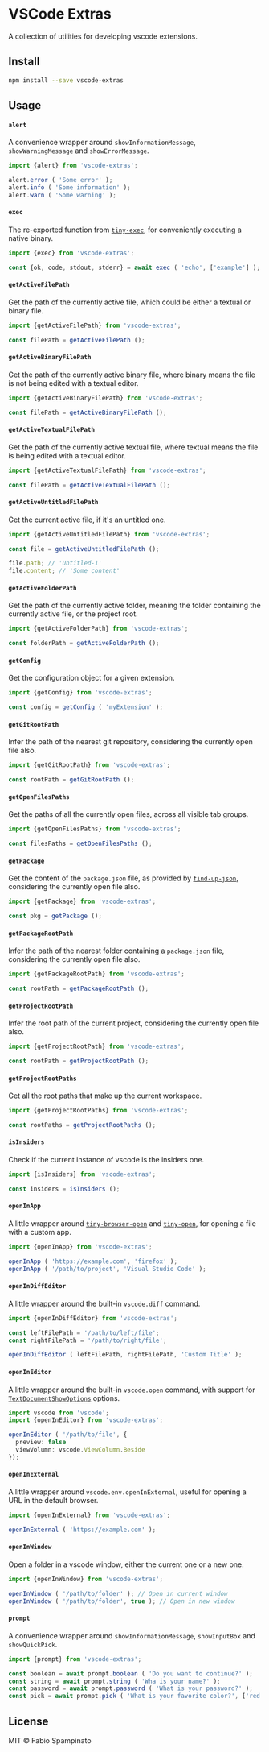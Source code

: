 # VSCode Extras

A collection of utilities for developing vscode extensions.

## Install

```sh
npm install --save vscode-extras
```

## Usage

#### `alert`

A convenience wrapper around `showInformationMessage`, `showWarningMessage` and `showErrorMessage`.

```ts
import {alert} from 'vscode-extras';

alert.error ( 'Some error' );
alert.info ( 'Some information' );
alert.warn ( 'Some warning' );
```

#### `exec`

The re-exported function from [`tiny-exec`](https://github.com/fabiospampinato/tiny-exec), for conveniently executing a native binary.

```ts
import {exec} from 'vscode-extras';

const {ok, code, stdout, stderr} = await exec ( 'echo', ['example'] );
```

#### `getActiveFilePath`

Get the path of the currently active file, which could be either a textual or binary file.

```ts
import {getActiveFilePath} from 'vscode-extras';

const filePath = getActiveFilePath ();
```

#### `getActiveBinaryFilePath`

Get the path of the currently active binary file, where binary means the file is not being edited with a textual editor.

```ts
import {getActiveBinaryFilePath} from 'vscode-extras';

const filePath = getActiveBinaryFilePath ();
```

#### `getActiveTextualFilePath`

Get the path of the currently active textual file, where textual means the file is being edited with a textual editor.

```ts
import {getActiveTextualFilePath} from 'vscode-extras';

const filePath = getActiveTextualFilePath ();
```

#### `getActiveUntitledFilePath`

Get the current active file, if it's an untitled one.

```ts
import {getActiveUntitledFilePath} from 'vscode-extras';

const file = getActiveUntitledFilePath ();

file.path; // 'Untitled-1'
file.content; // 'Some content'
```

#### `getActiveFolderPath`

Get the path of the currently active folder, meaning the folder containing the currently active file, or the project root.

```ts
import {getActiveFolderPath} from 'vscode-extras';

const folderPath = getActiveFolderPath ();
```

#### `getConfig`

Get the configuration object for a given extension.

```ts
import {getConfig} from 'vscode-extras';

const config = getConfig ( 'myExtension' );
```

#### `getGitRootPath`

Infer the path of the nearest git repository, considering the currently open file also.

```ts
import {getGitRootPath} from 'vscode-extras';

const rootPath = getGitRootPath ();
```

#### `getOpenFilesPaths`

Get the paths of all the currently open files, across all visible tab groups.

```ts
import {getOpenFilesPaths} from 'vscode-extras';

const filesPaths = getOpenFilesPaths ();
```

#### `getPackage`

Get the content of the `package.json` file, as provided by [`find-up-json`](https://github.com/fabiospampinato/find-up-json), considering the currently open file also.

```ts
import {getPackage} from 'vscode-extras';

const pkg = getPackage ();
```

#### `getPackageRootPath`

Infer the path of the nearest folder containing a `package.json` file, considering the currently open file also.

```ts
import {getPackageRootPath} from 'vscode-extras';

const rootPath = getPackageRootPath ();
```

#### `getProjectRootPath`

Infer the root path of the current project, considering the currently open file also.

```ts
import {getProjectRootPath} from 'vscode-extras';

const rootPath = getProjectRootPath ();
```

#### `getProjectRootPaths`

Get all the root paths that make up the current workspace.

```ts
import {getProjectRootPaths} from 'vscode-extras';

const rootPaths = getProjectRootPaths ();
```

#### `isInsiders`

Check if the current instance of vscode is the insiders one.

```ts
import {isInsiders} from 'vscode-extras';

const insiders = isInsiders ();
```

#### `openInApp`

A little wrapper around [`tiny-browser-open`](https://github.com/fabiospampinato/tiny-browser-open) and [`tiny-open`](https://github.com/fabiospampinato/tiny-open), for opening a file with a custom app.

```ts
import {openInApp} from 'vscode-extras';

openInApp ( 'https://example.com', 'firefox' );
openInApp ( '/path/to/project', 'Visual Studio Code' );
```

#### `openInDiffEditor`

A little wrapper around the built-in `vscode.diff` command.

```ts
import {openInDiffEditor} from 'vscode-extras';

const leftFilePath = '/path/to/left/file';
const rightFilePath = '/path/to/right/file';

openInDiffEditor ( leftFilePath, rightFilePath, 'Custom Title' );
```

#### `openInEditor`

A little wrapper around the built-in `vscode.open` command, with support for [`TextDocumentShowOptions`](https://code.visualstudio.com/api/references/vscode-api#TextDocumentShowOptions) options.

```ts
import vscode from 'vscode';
import {openInEditor} from 'vscode-extras';

openInEditor ( '/path/to/file', {
  preview: false
  viewVolumn: vscode.ViewColumn.Beside
});
```

#### `openInExternal`

A little wrapper around `vscode.env.openInExternal`, useful for opening a URL in the default browser.

```ts
import {openInExternal} from 'vscode-extras';

openInExternal ( 'https://example.com' );
```

#### `openInWindow`

Open a folder in a vscode window, either the current one or a new one.

```ts
import {openInWindow} from 'vscode-extras';

openInWindow ( '/path/to/folder' ); // Open in current window
openInWindow ( '/path/to/folder', true ); // Open in new window
```

#### `prompt`

A convenience wrapper around `showInformationMessage`, `showInputBox` and `showQuickPick`.

```ts
import {prompt} from 'vscode-extras';

const boolean = await prompt.boolean ( 'Do you want to continue?' );
const string = await prompt.string ( 'Wha is your name?' );
const password = await prompt.password ( 'What is your password?' );
const pick = await prompt.pick ( 'What is your favorite color?', ['red', 'green', 'blue'] );
```

## License

MIT © Fabio Spampinato
